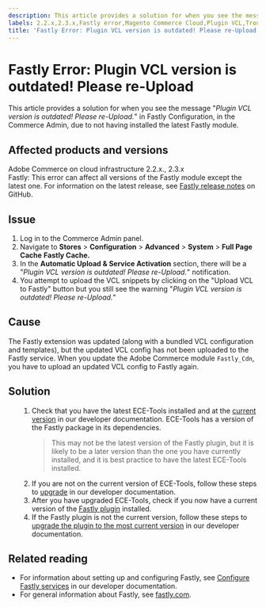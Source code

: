 ```yaml
---
description: This article provides a solution for when you see the message "*Plugin VCL version is outdated! Please re-Upload.*" in Fastly Configuration, in the Commerce Admin, due to not having installed the latest Fastly module.
labels: 2.2.x,2.3.x,Fastly error,Magento Commerce Cloud,Plugin VCL,Troubleshooting,VCL snippets,ece-tools,how to,Adobe Commerce,cloud infrastructure,on-premises
title: 'Fastly Error: Plugin VCL version is outdated! Please re-Upload'
---
```


# Fastly Error: Plugin VCL version is outdated! Please re-Upload

This article provides a solution for when you see the message "*Plugin VCL version is outdated! Please re-Upload.*" in Fastly Configuration, in the Commerce Admin, due to not having installed the latest Fastly module.

## Affected products and versions

Adobe Commerce on cloud infrastructure 2.2.x., 2.3.x<br>
Fastly: This error can affect all versions of the Fastly module except the latest one. For information on the latest release, see [Fastly release notes](https://github.com/fastly/fastly-magento2/releases) on GitHub.

## Issue

1. Log in to the Commerce Admin panel.
1. Navigate to **Stores** > **Configuration** > **Advanced** > **System** > **Full Page Cache**   **Fastly Cache.**
1. In the **Automatic Upload & Service Activation** section, there will be a "*Plugin VCL version is outdated! Please re-Upload.*" notification.
1. You attempt to upload the VCL snippets by clicking on the "Upload VCL to Fastly" button but you still see the warning "*Plugin VCL version is outdated! Please re-Upload.*"

## Cause

The Fastly extension was updated (along with a bundled VCL configuration and templates), but the updated VCL config has not been uploaded to the Fastly service. When you update the Adobe Commerce module `Fastly_Cdn`, you have to upload an updated VCL config to Fastly again.

## Solution

<ol><ol>
<li>Check that you have the latest ECE-Tools installed and at the <a href="https://devdocs.magento.com/guides/v2.2/cloud/release-notes/cloud-tools.html">current version</a> in our developer documentation. ECE-Tools has a version of the Fastly package in its dependencies.<div class="info"><blockquote>This may not be the latest version of the Fastly plugin, but it is likely to be a later version than the one you have currently installed, and it is best practice to have the latest ECE-Tools installed.</blockquote></div>
</li>
<li>If you are not on the current version of ECE-Tools, follow these steps to <a href="https://devdocs.magento.com/guides/v2.2/cloud/project/ece-tools-update.html">upgrade</a> in our developer documentation.</li>
<li>After you have upgraded ECE-Tools, check if you now have a current version of the <a href="https://github.com/fastly/fastly-magento2/tree/master/etc/vcl_snippets">Fastly plugin</a> installed.</li>
<li>If the Fastly plugin is not the current version, follow these steps to <a href="https://devdocs.magento.com/guides/v2.3/cloud/cdn/configure-fastly.html#upgrade" title="Follow link">upgrade the plugin to the most current version</a> in our developer documentation.</li>
</ol></ol>

## Related reading


* For information about setting up and configuring Fastly, see [Configure Fastly services](https://devdocs.magento.com/guides/v2.3/cloud/cdn/cloud-fastly.html) in our developer documentation.
* For general information about Fastly, see [fastly.com](https://www.fastly.com/).